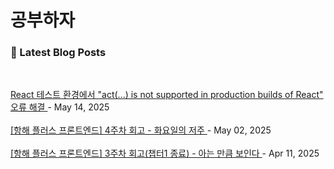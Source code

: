 
# 공부하자

### 📕 Latest Blog Posts

<br/>

<a href="https://s-o-o-min.tistory.com/entry/React-%ED%85%8C%EC%8A%A4%ED%8A%B8-%ED%99%98%EA%B2%BD%EC%97%90%EC%84%9C-act-is-not-supported-in-production-builds-of-React-%EC%98%A4%EB%A5%98-%ED%95%B4%EA%B2%B0"> React 테스트 환경에서 &quot;act(...) is not supported in production builds of React&quot; 오류 해결 </a> - May 14, 2025<br/><br/>
<a href="https://s-o-o-min.tistory.com/entry/%ED%95%AD%ED%95%B4-%ED%94%8C%EB%9F%AC%EC%8A%A4-%ED%94%84%EB%A1%A0%ED%8A%B8%EC%97%94%EB%93%9C-4%EC%A3%BC%EC%B0%A8-%ED%9A%8C%EA%B3%A0-%ED%99%94%EC%9A%94%EC%9D%BC%EC%9D%98-%EC%A0%80%EC%A3%BC"> [항해 플러스 프론트엔드] 4주차 회고 - 화요일의 저주 </a> - May 02, 2025<br/><br/>
<a href="https://s-o-o-min.tistory.com/entry/%ED%95%AD%ED%95%B4-%ED%94%8C%EB%9F%AC%EC%8A%A4-%ED%94%84%EB%A1%A0%ED%8A%B8%EC%97%94%EB%93%9C-3%EC%A3%BC%EC%B0%A8-%ED%9A%8C%EA%B3%A0"> [항해 플러스 프론트엔드] 3주차 회고(챕터1 종료) - 아는 만큼 보인다 </a> - Apr 11, 2025<br/><br/>
